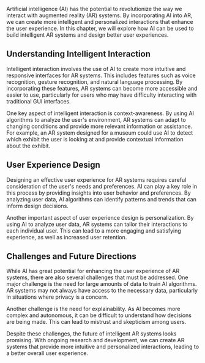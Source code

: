 



Artificial intelligence (AI) has the potential to revolutionize the way we interact with augmented reality (AR) systems. By incorporating AI into AR, we can create more intelligent and personalized interactions that enhance the user experience. In this chapter, we will explore how AI can be used to build intelligent AR systems and design better user experiences.

Understanding Intelligent Interaction
-------------------------------------

Intelligent interaction involves the use of AI to create more intuitive and responsive interfaces for AR systems. This includes features such as voice recognition, gesture recognition, and natural language processing. By incorporating these features, AR systems can become more accessible and easier to use, particularly for users who may have difficulty interacting with traditional GUI interfaces.

One key aspect of intelligent interaction is context-awareness. By using AI algorithms to analyze the user's environment, AR systems can adapt to changing conditions and provide more relevant information or assistance. For example, an AR system designed for a museum could use AI to detect which exhibit the user is looking at and provide contextual information about the exhibit.

User Experience Design
----------------------

Designing an effective user experience for AR systems requires careful consideration of the user's needs and preferences. AI can play a key role in this process by providing insights into user behavior and preferences. By analyzing user data, AI algorithms can identify patterns and trends that can inform design decisions.

Another important aspect of user experience design is personalization. By using AI to analyze user data, AR systems can tailor their interactions to each individual user. This can lead to a more engaging and satisfying experience, as well as increased user retention.

Challenges and Future Directions
--------------------------------

While AI has great potential for enhancing the user experience of AR systems, there are also several challenges that must be addressed. One major challenge is the need for large amounts of data to train AI algorithms. AR systems may not always have access to the necessary data, particularly in situations where privacy is a concern.

Another challenge is the need for explainability. As AI becomes more complex and autonomous, it can be difficult to understand how decisions are being made. This can lead to mistrust and skepticism among users.

Despite these challenges, the future of intelligent AR systems looks promising. With ongoing research and development, we can create AR systems that provide more intuitive and personalized interactions, leading to a better overall user experience.
